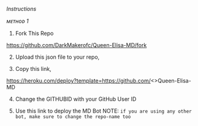 *Instructions*
 
 *ᴍᴇᴛʜᴏᴅ 1*
 
1. Fork This Repo 

https://github.com/DarkMakerofc/Queen-Elisa-MD/fork
 
2. Upload this json file to your repo, 

3. Copy this link, 

https://heroku.com/deploy?template=https://github.com/<<GITHUBID>>Queen-Elisa-MD
  
4. Change the GITHUBID with your GitHub User ID 
  
5. Use this link to deploy the MD Bot  NOTE: ```if you are using any other bot, make sure to change the repo-name too```
